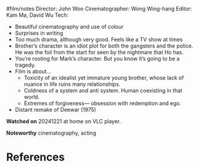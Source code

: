 #film/notes 
Director: John Woo
Cinematographer: Wong Wing-hang
Editor: Kam Ma, David Wu
Tech:

- Beautiful cinematography and use of colour
- Surprises in writing
- Too much drama, although very good. Feels like a TV show at times  
- Brother’s character is an idiot plot for both the gangsters and the police. He was the foil from the start for seen by the nightmare that Ho has.
- You’re rooting for Mark’s character. But you know it’s going to be a tragedy.
- Film is about…
	- Toxicity of an idealist yet immature young brother, whose lack of nuance in life ruins many relationships.
	- Coldness of a system and anti system. Human coexisting in that world.
	- Extremes of forgiveness— obsession with redemption and ego.
- Distant remake of Deewar (1975)

**Watched on** 20241221 at home on VLC player. 

**Noteworthy** cinematography, acting

# References